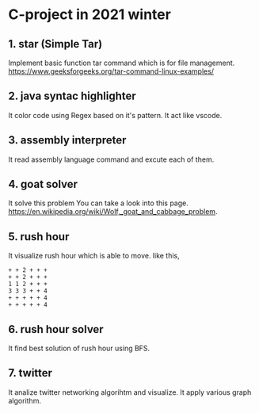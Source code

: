 # C-project in 2021 winter



## 1. star (Simple Tar)
Implement basic function tar command which is for file management.
https://www.geeksforgeeks.org/tar-command-linux-examples/

## 2. java syntac highlighter 
It color code using Regex based on it's pattern. 
It act like vscode. 

## 3. assembly interpreter 
It read assembly language command and excute each of them. 

## 4. goat solver
It solve this problem 
You can take a look into this page. 
https://en.wikipedia.org/wiki/Wolf,_goat_and_cabbage_problem.

## 5. rush hour
It visualize rush hour which is able to move. 
like this, 

<pre><code>+ + 2 + + +
+ + 2 + + +
1 1 2 + + +
3 3 3 + + 4
+ + + + + 4
+ + + + + 4
</code></pre>

## 6. rush hour solver
It find best solution of rush hour using BFS. 

## 7. twitter
It analize twitter networking algorihtm and visualize.
It apply various graph algorithm.

